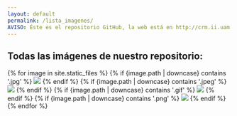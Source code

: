 ```yaml
---
layout: default
permalink: /lista_imagenes/
AVISO: Éste es el repositorio GitHub, la web está en http://crm.ii.uam.es/
---
```



Todas las imágenes de nuestro repositorio:
--

{% for image in site.static_files %}
    {% if {image.path | downcase} contains '.jpg' %}
        <img src="{{ site.baseurl }}{{ image.path }}" />
    {% endif %}
    {% if {image.path | downcase} contains '.jpeg' %}
        <img src="{{ site.baseurl }}{{ image.path }}" />
    {% endif %}
    {% if {image.path | downcase} contains '.gif' %}
        <img src="{{ site.baseurl }}{{ image.path }}" />
    {% endif %}
    {% if {image.path | downcase} contains '.png' %}
        <img src="{{ site.baseurl }}{{ image.path }}" />
    {% endif %}
{% endfor %}
